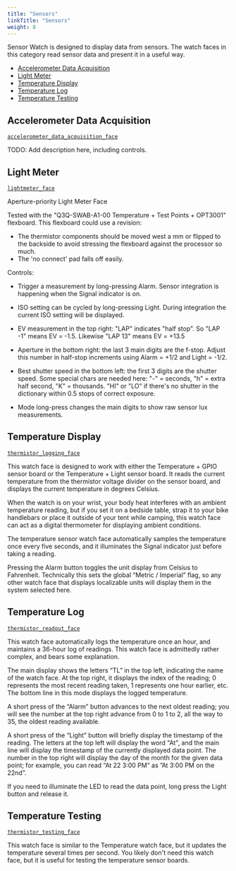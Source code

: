 ```yaml
---
title: "Sensors"
linkTitle: "Sensors"
weight: 8
---
```

Sensor Watch is designed to display data from sensors. The watch faces in this category read sensor data and present it in a useful way.

* [Accelerometer Data Acquisition](#accelerometer-data-acquisition)
* [Light Meter](#light-meter)
* [Temperature Display](#temperature-display)
* [Temperature Log](#temperature-log)
* [Temperature Testing](#temperature-testing)

Accelerometer Data Acquisition
------------------------------
[`accelerometer_data_acquisition_face`](https://github.com/joeycastillo/Sensor-Watch/blob/main/movement/watch_faces/sensor/accelerometer_data_acquisition_face.h)

TODO: Add description here, including controls.

Light Meter
-----------
[`lightmeter_face`](https://github.com/joeycastillo/Sensor-Watch/blob/main/movement/watch_faces/sensor/lightmeter_face.h)

Aperture-priority Light Meter Face

Tested with the "Q3Q-SWAB-A1-00 Temperature + Test Points + OPT3001" flexboard.
This flexboard could use a revision: 

 - The thermistor components should be moved west a mm or flipped to the backside
   to avoid stressing the flexboard against the processor so much.
 - The 'no connect' pad falls off easily.

Controls:

 - Trigger a measurement by long-pressing Alarm.
   Sensor integration is happening when the Signal indicator is on.

 - ISO setting can be cycled by long-pressing Light.
   During integration the current ISO setting will be displayed. 

 - EV measurement in the top right: "LAP" indicates "half stop". 
   So "LAP -1" means EV = -1.5. Likewise "LAP 13" means EV = +13.5  

 - Aperture in the bottom right: the last 3 main digits are the f-stop. 
   Adjust this number in half-stop increments using Alarm = +1/2 and Light = -1/2. 

 - Best shutter speed in the bottom left: the first 3 digits are the shutter speed. 
   Some special chars are needed here: "-" = seconds, "h" = extra half second, "K" = thousands.
   "HI" or "LO" if there's no shutter in the dictionary within 0.5 stops of correct exposure.

 - Mode long-press changes the main digits to show raw sensor lux measurements.

Temperature Display
-------------------
[`thermistor_logging_face`](https://github.com/joeycastillo/Sensor-Watch/blob/main/movement/watch_faces/sensor/thermistor_logging_face.h)

This watch face is designed to work with either the Temperature + GPIO sensor board or the Temperature + Light sensor board. It reads the current temperature from the thermistor voltage divider on the sensor board, and displays the current temperature in degrees Celsius.

When the watch is on your wrist, your body heat interferes with an ambient temperature reading, but if you set it on a bedside table, strap it to your bike handlebars or place it outside of your tent while camping, this watch face can act as a digital thermometer for displaying ambient conditions.

The temperature sensor watch face automatically samples the temperature once every five seconds, and it illuminates the Signal indicator just before taking a reading.

Pressing the Alarm button toggles the unit display from Celsius to Fahrenheit. Technically this sets the global “Metric / Imperial” flag, so any other watch face that displays localizable units will display them in the system selected here.

Temperature Log
---------------
[`thermistor_readout_face`](https://github.com/joeycastillo/Sensor-Watch/blob/main/movement/watch_faces/sensor/thermistor_readout_face.h)

This watch face automatically logs the temperature once an hour, and maintains a 36-hour log of readings. This watch face is admittedly rather complex, and bears some explanation.

The main display shows the letters “TL” in the top left, indicating the name of the watch face. At the top right, it displays the index of the reading; 0 represents the most recent reading taken, 1 represents one hour earlier, etc. The bottom line in this mode displays the logged temperature.

A short press of the “Alarm” button advances to the next oldest reading; you will see the number at the top right advance from 0 to 1 to 2, all the way to 35, the oldest reading available.

A short press of the “Light” button will briefly display the timestamp of the reading. The letters at the top left will display the word "At", and the main line will display the timestamp of the currently displayed data point. The number in the top right will display the day of the month for the given data point; for example, you can read “At 22 3:00 PM” as ”At 3:00 PM on the 22nd”.

If you need to illuminate the LED to read the data point, long press the Light button and release it.

Temperature Testing
-------------------
[`thermistor_testing_face`](https://github.com/joeycastillo/Sensor-Watch/blob/main/movement/watch_faces/sensor/thermistor_testing_face.h)

This watch face is similar to the Temperature watch face, but it updates the temperature several times per second. You likely don't need this watch face, but it is useful for testing the temperature sensor boards.
